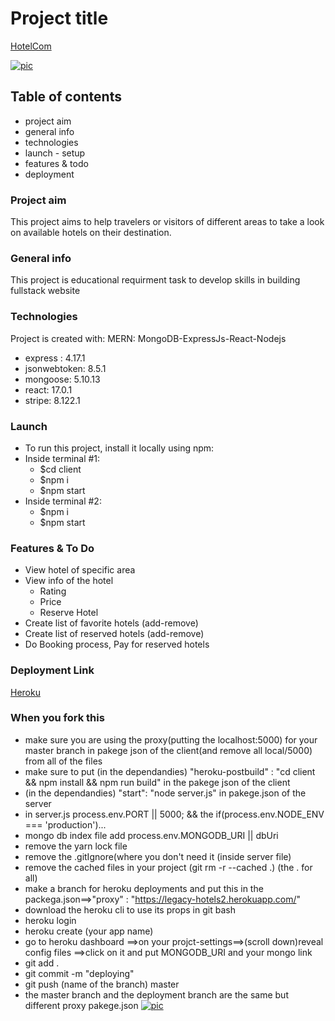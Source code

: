 # Project title 
[HotelCom](https://legacy-hotels2.herokuapp.com/)

[![pic](https://i.imgur.com/l3795GA.png)](https://i.imgur.com/l3795GA.png)
## Table of contents
* project aim
* general info
* technologies
* launch - setup
* features & todo
* deployment
### Project aim 
This project aims to help travelers or visitors of different areas to take a look on available hotels on their destination.
### General info
This project is educational requirment task to develop skills in building fullstack website 
### Technologies
Project is created with:
MERN: MongoDB-ExpressJs-React-Nodejs
*  express : 4.17.1
*  jsonwebtoken: 8.5.1
*  mongoose: 5.10.13
*  react: 17.0.1
*  stripe: 8.122.1
### Launch
* To run this project, install it locally using npm:
* Inside terminal #1:
    * $cd client 
    * $npm i
    * $npm start
* Inside terminal #2:
    * $npm i
    * $npm start
### Features & To Do
* View hotel of specific area
* View info of the hotel
    * Rating
    * Price
    * Reserve Hotel
* Create list of favorite hotels (add-remove)
* Create list of reserved hotels (add-remove)
* Do Booking process, Pay for reserved hotels
### Deployment Link
[Heroku](https://legacy-hotels2.herokuapp.com)
### When you fork this
* make sure you are using the proxy(putting the localhost:5000) for your master branch in pakege json of the client(and remove all local/5000) from all of the files
* make sure to put (in the dependandies) "heroku-postbuild" : "cd client && npm install && npm run build" in the pakege json of the client
*  (in the dependandies) "start": "node server.js" in pakege.json of the server
* in server.js process.env.PORT || 5000; && the if(process.env.NODE_ENV === 'production')...
* mongo db index  file add  process.env.MONGODB_URI || dbUri
* remove the yarn lock file
* remove the .gitIgnore(where you don't need it (inside server file)
* remove the cached files in your project (git rm  -r --cached .) (the . for all)
* make a branch for heroku deployments and put this in the packega.json==>"proxy" : "https://legacy-hotels2.herokuapp.com/"
* download the heroku cli to use its props in git bash
* heroku login
* heroku create (your app name)
* go to heroku dashboard ==>on your projct-settings==>(scroll down)reveal config files ==>click on it and put MONGODB_URI and your mongo link
* git add .
* git commit -m "deploying"
* git push (name of the branch) master
* the master branch and the deployment branch are the same but different proxy pakege.json
[![pic](https://i.imgur.com/wHEr6wo.png)](https://i.imgur.com/wHEr6wo.png)
